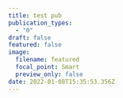 ```yaml
---
title: test pub
publication_types:
  - "0"
draft: false
featured: false
image:
  filename: featured
  focal_point: Smart
  preview_only: false
date: 2022-01-08T15:35:53.356Z
---
```

